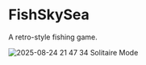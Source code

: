 FishSkySea
==========

A retro-style fishing game.


![2025-08-24 21 47 34](https://github.com/user-attachments/assets/8db3ba43-d17d-471f-8418-be5ec208baa5)
Solitaire Mode
